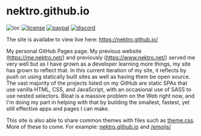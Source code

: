 # nektro.github.io
![loc](https://tokei.rs/b1/github/nektro/nektro.github.io)
[![license](https://img.shields.io/github/license/nektro/nektro.github.io.svg)](https://github.com/nektro/nektro.github.io/blob/master/LICENSE)
[![paypal](https://img.shields.io/badge/donate-paypal-blue.svg?logo=paypal)](https://www.paypal.me/nektro)
[![discord](https://img.shields.io/discord/551971034593755159.svg)](https://discord.gg/P6Y4zQC)

The site is availabe to view live here: https://nektro.github.io/

My personal GitHub Pages page. My previous website (https://me.nektro.net/) and previously (https://www.nektro.net/) served me very well but as I have grown as a developer learning more things, my site has grown to reflect that. In this current iteration of my site, it reflects by push on using statically built sites as well as having them be open source. The vast majority of the projects listed on my GitHub are static SPAs that use vanilla HTML, CSS, and JavaScript, with an occasional use of SASS to use nested selectors. Bloat is a massive problem on the Web right now, and I'm doing my part in helping with that by building the smallest, fastest, yet still effective apps and pages I can make.

This site is also able to share common themes with files such as [theme.css](theme.css). More of these to come. For example: [nektro.github.io](https://nektro.github.io/) and [/emojis/](https://nektro.github.io/emojis/)
